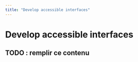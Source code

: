 ```yaml
---
title: "Develop accessible interfaces"
---
```


# Develop accessible interfaces

## TODO : remplir ce contenu
